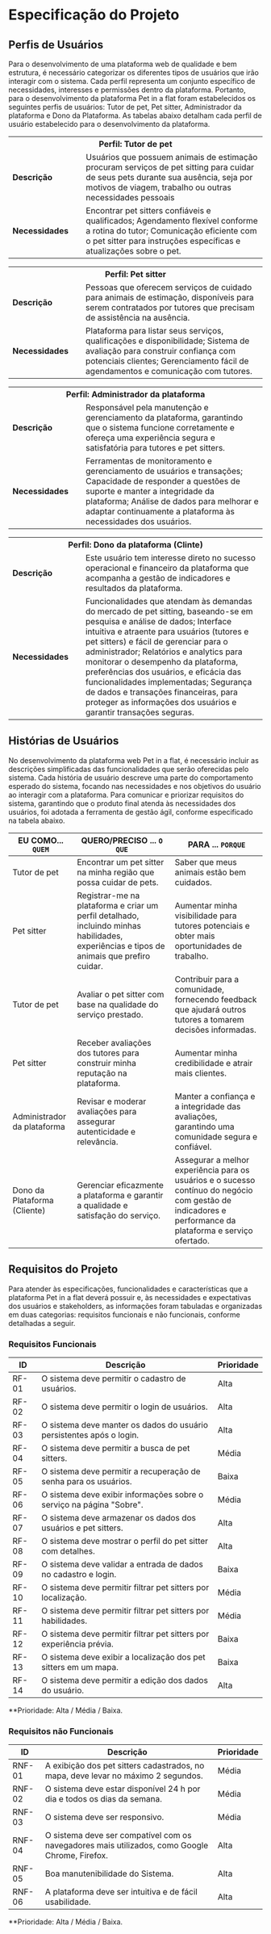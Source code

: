 # Especificação do Projeto

## Perfis de Usuários

Para o desenvolvimento de uma plataforma web de qualidade e bem estrutura, é necessário categorizar os diferentes tipos de usuários que irão interagir com o sistema. Cada perfil representa um conjunto específico de necessidades, interesses e permissões dentro da plataforma. Portanto, para o desenvolvimento da plataforma Pet in a flat foram estabelecidos os seguintes perfis de usuários: Tutor de pet, Pet sitter, Administrador da plataforma e Dono da Plataforma. As tabelas abaixo detalham cada perfil de usuário estabelecido para o desenvolvimento da plataforma.

<table>
<tbody>
<tr align=center>
<th colspan="2">Perfil: Tutor de pet </th>
</tr>
<tr>
<td width="150px"><b>Descrição</b></td>
<td width="600px">Usuários que possuem animais de estimação procuram serviços de pet sitting para cuidar de seus pets durante sua ausência, seja por motivos de viagem, trabalho ou outras necessidades pessoais</td>
</tr>
<tr>
<td><b>Necessidades</b></td>
<td>Encontrar pet sitters confiáveis e qualificados; Agendamento flexível conforme a rotina do tutor; Comunicação eficiente com o pet sitter para instruções específicas e atualizações sobre o pet.</td>
</tr>
</tbody>
</table>

<table>
<tbody>
<tr align=center>
<th colspan="2">Perfil: Pet sitter </th>
</tr>
<tr>
<td width="150px"><b>Descrição</b></td>
<td width="600px">Pessoas que oferecem serviços de cuidado para animais de estimação, disponíveis para serem contratados por tutores que precisam de assistência na ausência.</td>
</tr>
<tr>
<td><b>Necessidades</b></td>
<td>Plataforma para listar seus serviços, qualificações e disponibilidade; Sistema de avaliação para construir confiança com potenciais clientes; Gerenciamento fácil de agendamentos e comunicação com tutores.</td>
</tr>
</tbody>
</table>

<table>
<tbody>
<tr align=center>
<th colspan="2">Perfil: Administrador da plataforma </th>
</tr>
<tr>
<td width="150px"><b>Descrição</b></td>
<td width="600px">Responsável pela manutenção e gerenciamento da plataforma, garantindo que o sistema funcione corretamente e ofereça uma experiência segura e satisfatória para tutores e pet sitters.</td>
</tr>
<tr>
<td><b>Necessidades</b></td>
<td>Ferramentas de monitoramento e gerenciamento de usuários e transações; Capacidade de responder a questões de suporte e manter a integridade da plataforma; Análise de dados para melhorar e adaptar continuamente a plataforma às necessidades dos usuários.</td>
</tr>
</tbody>
</table>

<table>
<tbody>
<tr align=center>
<th colspan="2">Perfil: Dono da plataforma (Clinte) </th>
</tr>
<tr>
<td width="150px"><b>Descrição</b></td>
<td width="600px">Este usuário tem interesse direto no sucesso operacional e financeiro da plataforma que acompanha a gestão de indicadores e resultados da plataforma.</td>
</tr>
<tr>
<td><b>Necessidades</b></td>
<td>Funcionalidades que atendam às demandas do mercado de pet sitting, baseando-se em pesquisa e análise de dados; Interface intuitiva e atraente para usuários (tutores e pet sitters) e fácil de gerenciar para o administrador; Relatórios e analytics para monitorar o desempenho da plataforma, preferências dos usuários, e eficácia das funcionalidades implementadas; Segurança de dados e transações financeiras, para proteger as informações dos usuários e garantir transações seguras.</td>
</tr>
</tbody>
</table>

## Histórias de Usuários

No desenvolvimento da plataforma web Pet in a flat, é necessário incluir as descrições simplificadas das funcionalidades que serão oferecidas pelo sistema. Cada história de usuário descreve uma parte do comportamento esperado do sistema, focando nas necessidades e nos objetivos do usuário ao interagir com a plataforma. Para comunicar e priorizar requisitos do sistema, garantindo que o produto final atenda às necessidades dos usuários, foi adotada a ferramenta de gestão ágil, conforme especificado na tabela abaixo.

| EU COMO... `QUEM`        | QUERO/PRECISO ... `O QUE`                                                                  | PARA ... `PORQUE`                                                                   |
|--------------------------|--------------------------------------------------------------------------------------------|-------------------------------------------------------------------------------------|
| Tutor de pet             | Encontrar um pet sitter na minha região que possa cuidar de pets.                          | Saber que meus animais estão bem cuidados.                                           |
| Pet sitter               | Registrar-me na plataforma e criar um perfil detalhado, incluindo minhas habilidades, experiências e tipos de animais que prefiro cuidar. | Aumentar minha visibilidade para tutores potenciais e obter mais oportunidades de trabalho. |
| Tutor de pet             | Avaliar o pet sitter com base na qualidade do serviço prestado.                            | Contribuir para a comunidade, fornecendo feedback que ajudará outros tutores a tomarem decisões informadas. |
| Pet sitter               | Receber avaliações dos tutores para construir minha reputação na plataforma.               | Aumentar minha credibilidade e atrair mais clientes.                                 |
| Administrador da plataforma | Revisar e moderar avaliações para assegurar autenticidade e relevância.                    | Manter a confiança e a integridade das avaliações, garantindo uma comunidade segura e confiável. |
| Dono da Plataforma (Cliente) | Gerenciar eficazmente a plataforma e garantir a qualidade e satisfação do serviço.           | Assegurar a melhor experiência para os usuários e o sucesso contínuo do negócio com gestão de indicadores e performance da plataforma e serviço ofertado. |

## Requisitos do Projeto

Para atender às especificações, funcionalidades e características que a plataforma Pet in a flat deverá possuir e, às necessidades e expectativas dos usuários e stakeholders, as informações foram tabuladas e organizadas em duas categorias: requisitos funcionais e não funcionais, conforme detalhadas a seguir.

### Requisitos Funcionais

| ID    | Descrição                                                                 | Prioridade |
|-------|---------------------------------------------------------------------------|------------|
| RF-01 | O sistema deve permitir o cadastro de usuários.                        | Alta       |
| RF-02 | O sistema deve permitir o login de usuários.                           | Alta       |
| RF-03 | O sistema deve manter os dados do usuário persistentes após o login.      | Alta       |
| RF-04 | O sistema deve permitir a busca de pet sitters.                        | Média       |
| RF-05 | O sistema deve permitir a recuperação de senha para os usuários.       | Baixa      |
| RF-06 | O sistema deve exibir informações sobre o serviço na página "Sobre".   | Média      |
| RF-07 | O sistema deve armazenar os dados dos usuários e pet sitters. | Alta       |
| RF-08 | O sistema deve mostrar o perfil do pet sitter com detalhes.            | Alta       |
| RF-09 | O sistema deve validar a entrada de dados no cadastro e login.            | Baixa       |
| RF-10 | O sistema deve permitir filtrar pet sitters por localização.              | Média       |
| RF-11 | O sistema deve permitir filtrar pet sitters por habilidades.              | Média      |
| RF-12 | O sistema deve permitir filtrar pet sitters por experiência prévia.          | Baixa       |
| RF-13 | O sistema deve exibir a localização dos pet sitters em um mapa.           | Baixa      |
| RF-14 | O sistema deve permitir a edição dos dados do usuário.           | Alta      |

**Prioridade: Alta / Média / Baixa.

### Requisitos não Funcionais

| ID     | Descrição                                                                     | Prioridade |
|--------|-------------------------------------------------------------------------------|------------|
| RNF-01 | A exibição dos pet sitters cadastrados, no mapa, deve levar no máximo 2 segundos. | Média      |
| RNF-02 | O sistema deve estar disponível 24 h por dia e todos os dias da semana.           | Média       |
| RNF-03 | O sistema deve ser responsivo.                                                   | Média      |
| RNF-04 | O sistema deve ser compatível com os navegadores mais utilizados, como Google Chrome, Firefox. | Alta       |
| RNF-05 | Boa manutenibilidade do Sistema.                                               | Alta       |
| RNF-06 | A plataforma deve ser intuitiva e de fácil usabilidade.                        | Alta       |

**Prioridade: Alta / Média / Baixa.
